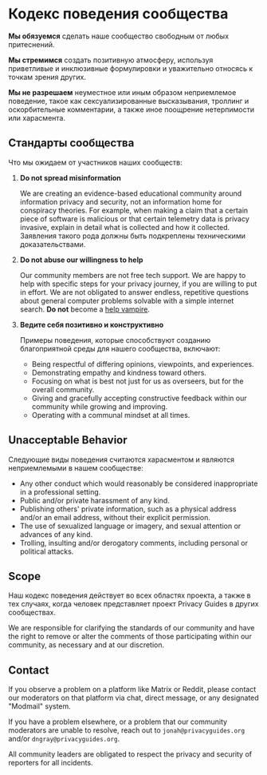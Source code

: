 # Кодекс поведения сообщества

**Мы обязуемся** сделать наше сообщество свободным от любых притеснений.

**Мы стремимся** создать позитивную атмосферу, используя приветливые и инклюзивные формулировки и уважительно относясь к точкам зрения других.

**Мы не разрешаем** неуместное или иным образом неприемлемое поведение, такое как сексуализированные высказывания, троллинг и оскорбительные комментарии, а также иное поощрение нетерпимости или харасмента.

## Стандарты сообщества

Что мы ожидаем от участников наших сообществ:

1. **Do not spread misinformation**

      We are creating an evidence-based educational community around information privacy and security, not an information home for conspiracy theories. For example, when making a claim that a certain piece of software is malicious or that certain telemetry data is privacy invasive, explain in detail what is collected and how it collected. Заявления такого рода должны быть подкреплены техническими доказательствами.

2. **Do not abuse our willingness to help**

      Our community members are not free tech support. We are happy to help with specific steps for your privacy journey, if you are willing to put in effort. We are not obligated to answer endless, repetitive questions about general computer problems solvable with a simple internet search. **Do not** become a [help vampire](https://slash7.com/2006/12/22/vampires).

3. **Ведите себя позитивно и конструктивно**

      Примеры поведения, которые способствуют созданию благоприятной среды для нашего сообщества, включают:

      - Being respectful of differing opinions, viewpoints, and experiences.
      - Demonstrating empathy and kindness toward others.
      - Focusing on what is best not just for us as overseers, but for the overall community.
      - Giving and gracefully accepting constructive feedback within our community while growing and improving.
      - Operating with a communal mindset at all times.

## Unacceptable Behavior

Следующие виды поведения считаются харасментом и являются неприемлемыми в нашем сообществе:

- Any other conduct which would reasonably be considered inappropriate in a professional setting.
- Public and/or private harassment of any kind.
- Publishing others' private information, such as a physical address and/or an email address, without their explicit permission.
- The use of sexualized language or imagery, and sexual attention or advances of any kind.
- Trolling, insulting and/or derogatory comments, including personal or political attacks.

## Scope

Наш кодекс поведения действует во всех областях проекта, а также в тех случаях, когда человек представляет проект Privacy Guides в других сообществах.

We are responsible for clarifying the standards of our community and have the right to remove or alter the comments of those participating within our community, as necessary and at our discretion.

## Contact

If you observe a problem on a platform like Matrix or Reddit, please contact our moderators on that platform via chat, direct message, or any designated "Modmail" system.

If you have a problem elsewhere, or a problem that our community moderators are unable to resolve, reach out to `jonah@privacyguides.org` and/or `dngray@privacyguides.org`.

All community leaders are obligated to respect the privacy and security of reporters for all incidents.
